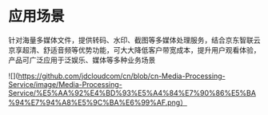 # 应用场景

针对海量多媒体文件，提供转码、水印、截图等多媒体处理服务，结合京东智联云京享超清、舒适音频等优势功能，可大大降低客户带宽成本，提升用户观看体验，产品可广泛应用于泛娱乐、媒体等多种业务场景


![](https://github.com/jdcloudcom/cn/blob/cn-Media-Processing-Service/image/Media-Processing-Service/%E5%AA%92%E4%BD%93%E5%A4%84%E7%90%86%E5%BA%94%E7%94%A8%E5%9C%BA%E6%99%AF.png）

